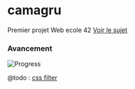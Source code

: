 # camagru

Premier projet Web ecole 42 [Voir le sujet](https://github.com/yfuks/camagru/blob/master/camagru.fr.pdf)

### Avancement

![Progress](http://progressed.io/bar/60)

@todo :
[css filter](http://www.w3schools.com/cssref/css3_pr_filter.asp)
